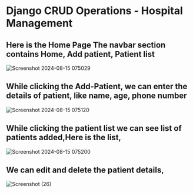# Django CRUD Operations - Hospital Management

## Here is the Home Page The navbar section contains Home, Add patient, Patient list
![Screenshot 2024-08-15 075029](https://github.com/user-attachments/assets/72ce23e8-33c7-4306-93ec-ba82a48bac50)
## While clicking the Add-Patient, we can enter the details of patient, like name, age, phone number
![Screenshot 2024-08-15 075120](https://github.com/user-attachments/assets/492b7d9b-d552-495d-8227-4207f8424cff)
## While clicking the patient list we can see list of patients added,Here is the list,
![Screenshot 2024-08-15 075200](https://github.com/user-attachments/assets/71802256-1dee-4230-818a-11de74ff9491)
## We can edit and delete the patient details,
![Screenshot (26)](https://github.com/user-attachments/assets/1d8516df-d396-4a3a-805d-5765e93f1bf1)

